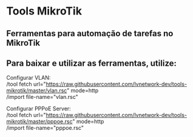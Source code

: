 # Tools MikroTik

## Ferramentas para automação de tarefas no MikroTik

## Para baixar e utilizar as ferramentas, utilize:

Configurar VLAN: </br>
/tool fetch url="https://raw.githubusercontent.com/lvnetwork-dev/tools-mikrotik/master/vlan.rsc" mode=http </br>
/import file-name="vlan.rsc" </hr>

Configurar PPPoE Server: </br>
/tool fetch url="https://raw.githubusercontent.com/lvnetwork-dev/tools-mikrotik/master/pppoe.rsc" mode=http </br>
/import file-name="pppoe.rsc" </br>